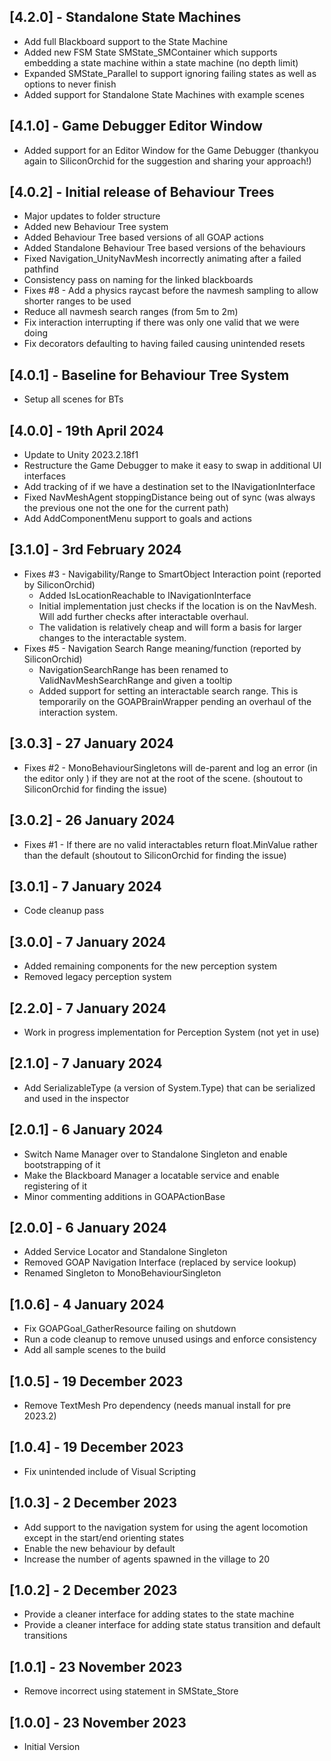 ## [4.2.0] - Standalone State Machines
- Add full Blackboard support to the State Machine
- Added new FSM State SMState_SMContainer which supports embedding a state machine within a state machine (no depth limit)
- Expanded SMState_Parallel to support ignoring failing states as well as options to never finish
- Added support for Standalone State Machines with example scenes

## [4.1.0] - Game Debugger Editor Window
- Added support for an Editor Window for the Game Debugger (thankyou again to SiliconOrchid for the suggestion and sharing your approach!)

## [4.0.2] - Initial release of Behaviour Trees
- Major updates to folder structure
- Added new Behaviour Tree system
- Added Behaviour Tree based versions of all GOAP actions
- Added Standalone Behaviour Tree based versions of the behaviours
- Fixed Navigation_UnityNavMesh incorrectly animating after a failed pathfind
- Consistency pass on naming for the linked blackboards
- Fixes #8 - Add a physics raycast before the navmesh sampling to allow shorter ranges to be used
- Reduce all navmesh search ranges (from 5m to 2m)
- Fix interaction interrupting if there was only one valid that we were doing
- Fix decorators defaulting to having failed causing unintended resets

## [4.0.1] - Baseline for Behaviour Tree System
- Setup all scenes for BTs

## [4.0.0] - 19th April 2024
- Update to Unity 2023.2.18f1
- Restructure the Game Debugger to make it easy to swap in additional UI interfaces
- Add tracking of if we have a destination set to the INavigationInterface
- Fixed NavMeshAgent stoppingDistance being out of sync (was always the previous one not the one for the current path)
- Add AddComponentMenu support to goals and actions

## [3.1.0] - 3rd February 2024
- Fixes #3 - Navigability/Range to SmartObject Interaction point (reported by SiliconOrchid)
	- Added IsLocationReachable to INavigationInterface
	- Initial implementation just checks if the location is on the NavMesh. Will add further checks after interactable overhaul.
	- The validation is relatively cheap and will form a basis for larger changes to the interactable system.
- Fixes #5 - Navigation Search Range meaning/function (reported by SiliconOrchid)
	- NavigationSearchRange has been renamed to ValidNavMeshSearchRange and given a tooltip
	- Added support for setting an interactable search range. This is temporarily on the GOAPBrainWrapper pending an overhaul of the interaction system.

## [3.0.3] - 27 January 2024
- Fixes #2 - MonoBehaviourSingletons will de-parent and log an error (in the editor only ) if they are not at the root of the scene. (shoutout to SiliconOrchid for finding the issue)

## [3.0.2] - 26 January 2024
- Fixes #1 - If there are no valid interactables return float.MinValue rather than the default (shoutout to SiliconOrchid for finding the issue)

## [3.0.1] - 7 January 2024
- Code cleanup pass

## [3.0.0] - 7 January 2024
- Added remaining components for the new perception system
- Removed legacy perception system

## [2.2.0] - 7 January 2024
- Work in progress implementation for Perception System (not yet in use)

## [2.1.0] - 7 January 2024
- Add SerializableType (a version of System.Type) that can be serialized and used in the inspector

## [2.0.1] - 6 January 2024
- Switch Name Manager over to Standalone Singleton and enable bootstrapping of it
- Make the Blackboard Manager a locatable service and enable registering of it
- Minor commenting additions in GOAPActionBase

## [2.0.0] - 6 January 2024
- Added Service Locator and Standalone Singleton
- Removed GOAP Navigation Interface (replaced by service lookup)
- Renamed Singleton to MonoBehaviourSingleton

## [1.0.6] - 4 January 2024
- Fix GOAPGoal_GatherResource failing on shutdown
- Run a code cleanup to remove unused usings and enforce consistency
- Add all sample scenes to the build

## [1.0.5] - 19 December 2023
- Remove TextMesh Pro dependency (needs manual install for pre 2023.2)

## [1.0.4] - 19 December 2023
- Fix unintended include of Visual Scripting

## [1.0.3] - 2 December 2023
- Add support to the navigation system for using the agent locomotion except in the start/end orienting states
- Enable the new behaviour by default
- Increase the number of agents spawned in the village to 20

## [1.0.2] - 2 December 2023
- Provide a cleaner interface for adding states to the state machine
- Provide a cleaner interface for adding state status transition and default transitions

## [1.0.1] - 23 November 2023
- Remove incorrect using statement in SMState_Store

## [1.0.0] - 23 November 2023
- Initial Version